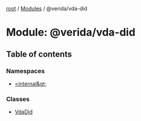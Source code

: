 [root](../README.md) / [Modules](../modules.md) / @verida/vda-did

# Module: @verida/vda-did

## Table of contents

### Namespaces

- [&lt;internal\&gt;](verida_vda_did._internal_.md)

### Classes

- [VdaDid](../classes/verida_vda_did.VdaDid.md)
